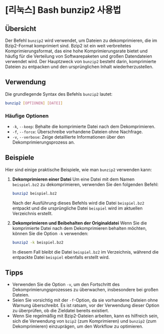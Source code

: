 # [리눅스] Bash bunzip2 사용법

## Übersicht
Der Befehl `bunzip2` wird verwendet, um Dateien zu dekomprimieren, die im Bzip2-Format komprimiert sind. Bzip2 ist ein weit verbreitetes Komprimierungsformat, das eine hohe Komprimierungsrate bietet und häufig für die Verteilung von Softwarepaketen und großen Datendateien verwendet wird. Der Hauptzweck von `bunzip2` besteht darin, komprimierte Dateien zu entpacken und den ursprünglichen Inhalt wiederherzustellen.

## Verwendung
Die grundlegende Syntax des Befehls `bunzip2` lautet:

```bash
bunzip2 [OPTIONEN] [DATEI]
```

### Häufige Optionen
- `-k`, `--keep`: Behalte die komprimierte Datei nach dem Dekomprimieren.
- `-f`, `--force`: Überschreibe vorhandene Dateien ohne Nachfrage.
- `-v`, `--verbose`: Zeige detaillierte Informationen über den Dekomprimierungsprozess an.

## Beispiele
Hier sind einige praktische Beispiele, wie man `bunzip2` verwenden kann:

1. **Dekomprimieren einer Datei**
   Um eine Datei mit dem Namen `beispiel.bz2` zu dekomprimieren, verwenden Sie den folgenden Befehl:

   ```bash
   bunzip2 beispiel.bz2
   ```

   Nach der Ausführung dieses Befehls wird die Datei `beispiel.bz2` entpackt und die ursprüngliche Datei `beispiel` wird im aktuellen Verzeichnis erstellt.

2. **Dekomprimieren und Beibehalten der Originaldatei**
   Wenn Sie die komprimierte Datei nach dem Dekomprimieren behalten möchten, können Sie die Option `-k` verwenden:

   ```bash
   bunzip2 -k beispiel.bz2
   ```

   In diesem Fall bleibt die Datei `beispiel.bz2` im Verzeichnis, während die entpackte Datei `beispiel` ebenfalls erstellt wird.

## Tipps
- Verwenden Sie die Option `-v`, um den Fortschritt des Dekomprimierungsprozesses zu überwachen, insbesondere bei großen Dateien.
- Seien Sie vorsichtig mit der `-f`-Option, da sie vorhandene Dateien ohne Warnung überschreibt. Es ist ratsam, vor der Verwendung dieser Option zu überprüfen, ob die Zieldatei bereits existiert.
- Wenn Sie regelmäßig mit Bzip2-Dateien arbeiten, kann es hilfreich sein, sich die Verwendung von `bzip2` (zum Komprimieren) und `bunzip2` (zum Dekomprimieren) einzuprägen, um den Workflow zu optimieren.